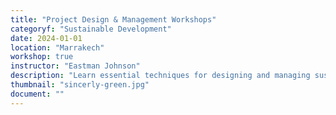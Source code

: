 ```yaml
---
title: "Project Design & Management Workshops"
categoryf: "Sustainable Development"
date: 2024-01-01
location: "Marrakech"
workshop: true
instructor: "Eastman Johnson"
description: "Learn essential techniques for designing and managing sustainable projects."
thumbnail: "sincerly-green.jpg"
document: ""
---
```

